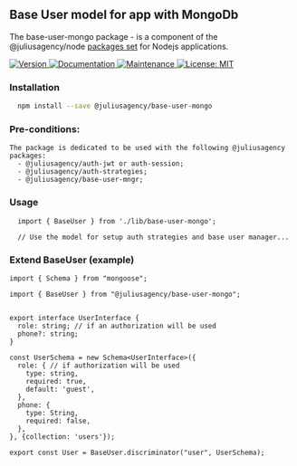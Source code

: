 ## Base User model for app with MongoDb

The base-user-mongo package - is a component of the @juliusagency/node [packages set](https://github.com/JuliusAgency/node-packages-set) for Nodejs applications.  

<p>
  <a href="https://www.npmjs.com/package/@juliusagency/base-user-mongo" target="_blank">
    <img alt="Version" src="https://img.shields.io/npm/v/@juliusagency/base-user-mongo.svg">
  </a>
  <a href="https://github.com/JuliusAgency/base-user-mongo#readme" target="_blank">
    <img alt="Documentation" src="https://img.shields.io/badge/documentation-yes-brightgreen.svg" />
  </a>
  <a href="https://github.com/JuliusAgency/base-user-mongo/graphs/commit-activity" target="_blank">
    <img alt="Maintenance" src="https://img.shields.io/badge/Maintained%3F-yes-green.svg" />
  </a>
  <a href="https://github.com/JuliusAgency/base-user-mongo/blob/master/LICENSE" target="_blank">
    <img alt="License: MIT" src="https://img.shields.io/badge/License-MIT-yellow.svg" />
  </a>
</p>

### Installation
```bash
  npm install --save @juliusagency/base-user-mongo
```

### Pre-conditions:
```
The package is dedicated to be used with the following @juliusagency packages:
  - @juliusagency/auth-jwt or auth-session;  
  - @juliusagency/auth-strategies;  
  - @juliusagency/base-user-mngr;  
```

### Usage  
```
  import { BaseUser } from './lib/base-user-mongo';

  // Use the model for setup auth strategies and base user manager...
```

### Extend BaseUser (example)
```
import { Schema } from "mongoose";

import { BaseUser } from "@juliusagency/base-user-mongo";


export interface UserInterface {
  role: string; // if an authorization will be used
  phone?: string;
}

const UserSchema = new Schema<UserInterface>({
  role: { // if authorization will be used
    type: string,
    required: true,
    default: 'guest',
  },
  phone: {
    type: String,
    required: false,
  },
}, {collection: 'users'});

export const User = BaseUser.discriminator("user", UserSchema);
```

